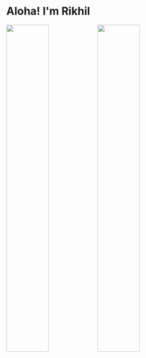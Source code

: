 # Aloha! I'm Rikhil

<img align="left" width="47%" src="https://github-readme-stats.vercel.app/api?username=rikzsky14&show_icons=true&theme=radical" />

<img align="left" width="47%" src="https://github-readme-stats.vercel.app/api/top-langs/?username=rikzsky14&layout=compact" />

